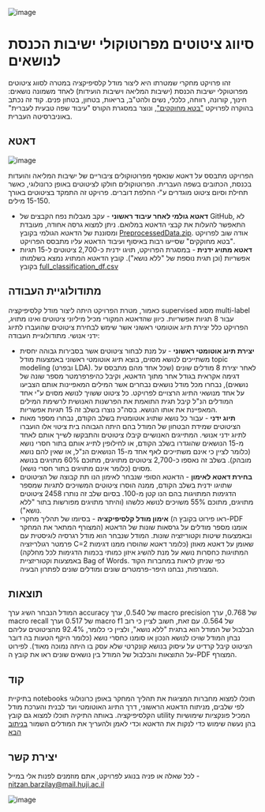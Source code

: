 ![image](https://user-images.githubusercontent.com/36603609/187043101-96fcfe10-54a8-4164-b079-29297f66fcbd.png)
# סיווג ציטוטים מפרוטוקולי ישיבות הכנסת לנושאים

זהו פרויקט מחקרי שמטרתו היא ליצור מודל קלסיפיקציה במטרה לסווג ציטוטים מפרוטוקלי ישיבות הכנסת (ישיבות המליאה וישיבות הועידות) לאחד משמונה נושאים: חינוך, קורונה, רווחה, כלכלי, נשים ולהט"ב, בריאות, בטחון, בטחון פנים. 
קוד זה נכתב בהוקרה לפרויקט ["בטא מחוקקים"](https://betaknesset.com/), ונוצר במסגרת הקורס "עיבוד שפה טבעית לעברית" באוניברסיטה העברית.




## דאטא

![image](https://user-images.githubusercontent.com/36603609/187043179-4586a9d2-9575-4cb8-83e2-673a404b88cd.png)

הפרויקט מתבסס על דאטא שנאסף מפרוטוקולים ציבוריים של ישיבות המליאה והועדות בכנסת, הכתובים בשפה העברית. הפרוטוקולים חולקו לציטוטים באופן כרונולוגי, כאשר תחילת וסיום ציטוט מוגדרים ע"י החלפת דוברים. פרויקט זה התמקד בציטוטים באורך 15-150 מילים. 
* **דאטא גולמי לאחר עיבוד ראשוני** - עקב מגבלות נפח הקבצים של GitHub, לא התאפשר להעלות את קבצי הדאטא במלואם. ניתן למצוא גרסה אחודה, מעובדת ומסוננת של הדאטא הגולמי בקובץ [
PreprocessedData.zip](https://github.com/NitzanBarzilay/KnessetTopicClassification/tree/main/data/1%20-%20Original%20data). אודה שוב לפרויקט "בטא מחוקקים" שסייעו רבות באיסוף ועיבוד הדאטא עליו מתבסס הפרויקט.
* **דאטא מתויג ידנית** - במסגרת הפרויקט, תויגו ידנית כ-2,700 ציטוטים ל-15 תגיות אפשריות (וכן תגית נוספת של "ללא נושא"). קובץ הדאטא המתויג נמצא בשלמותו בקובץ [full_classification_df.csv](https://github.com/NitzanBarzilay/KnessetTopicClassification/tree/main/data/6%20-%20Classification%20data)


## מתודולוגיית העבודה
כאמור, מטרת הפרויקט היתה ליצור מודל קלסיפיקציה supervised מסוג multi-label עבור 8 תגיות אפשריות. 
כיוון שהדאטא המקורי מכיל מיליוני ציטוטים ואינו מתויג, הפרויקט כלל יצירת תיוג אוטומטי ראשוני אשר שימש לבחירת ציטוטים שהועברו לתיוג ידני אנושי. מתודולוגיית העבודה:
* **יצירת תיוג אוטומטי ראשוני** - על מנת לבחור ציטוטים אשר בסבירות גבוהה יחסית משתייכים לנושא מסוים, בוצא תיוג אוטומטי ראשוני באמצעות מודל topic modeling (ובפרט LDA). לאחר יצירת 8 מודלים שונים (שכל אחד מהם מתבסס על דגימה אקראית בגודל אחר מתוך הדאטא, וקיבל כהיפרפרמטר מספר שונה של נושאים), נבחרו מכל מודל נושאים נבחרים אשר המילים המאפיינות אותם הצביעו על אחד מנושאי התיוג הרצויים לפרויקט. כל ציטוט ששויך לנושא מסוים ע"י אחד המודלים הנ"ל קיבל תגית התואמת את הפרשנות האנושית לרשימת המילים המאפיינת את אותו הנושא. בסה"כ נוצרו בשלב זה 15 תגיות אפשריות.
* **תיוג ידני** - עבור כל נושא שתויג אוטומטית בשלב הקודם, נבחרו מספר מאות הציטוטים שמידת הבטחון של המודל בהם היתה הגבוהה בית ציטוי אלו הועברו לתיוג ידני אנושי. המתייגים האנושיים קיבלו ציטוטים והתבקשו לשייך אותם לאחד מ-15 הנושאים שהוגדרו בשלב הקודם, או לחילופין לתייג אותם בתור חסרי נושא (כלומר לציין כי אינם משתייכים לאף אחד מ-15 הנושאים הנ"ל, או שאין להם נושא מובהק). בשלב זה נאספו כ-2,700 ציטוטים מתויגים, מתוכם 60% מתויגים בנושא מסוים (כלומר אינם מתויגים בתור חסרי נושא).
* **בחירת דאטא לאימון** - הדאטא הסופי שנבחר לאימון הנו תת קבוצה של הציטוטים שתויגו ידנית בשלב הקודם, ממנה הוסרו ציטוטים המשויכים לתגיות שמספר הדגימות המתויגות בהם הנו קטן מ-100. בסיום שלב זה נותרו 2458 ציטוטים מתויגים, מתוכם 55% משויכים לנושא כלשהו (והיתר מתויגים מפורשות בתור "ללא נושא").
* **אימון מודל קלסיפיקציה** - בסיומו של תהליך מחקרי (ראו פירוט בקובץ ה-PDF המצורף המתאר את המחקר) אומנו מספר מודלים על גרסאות שונות של הדאטא ובאמצעות שיטות וקטוריזציה שונות. המודל שנבחר הוא מודל רגרסיה לוגיסטית עם פרמטר רגולריזציה C=2 שאומן על דאטא מאוזן (כלומר דאטא שהוסרו ממנו דגימות המתויגות כחסרות נושא על מנת להשיג איזון כמותי בכמות הדגימות לכל מחלקה) באמצעות וקטוריזציית Bag of Words. כפי שניתן לראות במחברות הקוד המצורפות, נבחנו היפר-פרמטרים שונים ומודלים שונים לפתרון הבעיה. 

## תוצאות
המודל הנבחר השיג ערך accuracy של 0.540, ערך macro precision של 0.768, ערך macro recall של 0.517 וערך macro f1 של 0.564.  עם זאת, חשוב לציין כי רוב הבלבול של המודל הוא בתגית "ללא נושא", ולציין כי כלומר, 92.4% מהציטוטים עליהם נבחן המודל שויכו לנושא הנכון או סומנו כחסרי נושא (כלומר היקף הטעות בה דובר הציטוט קיבל קרדיט על עיסוק בנושא קונקרטי שלא עסק בו היתה נמוכה מאוד). לפירוט על התוצאות והבלבול של המודל בין נושאים שונים ראו את קובץ ה-PDF המצורף.  

## קוד
בתיקיית notebooks תוכלו למצוא מחברות המציגות את תהליך המחקר באופן כרונולוגי לפי שלבים, מניתוח הדאטא הראשוני, דרך התיוג האוטומטי ועד לבנית והערכת מודל הקלסיפיקציה.
באותה התיקיה תוכלו למצוא גם קובץ utility המכיל פונקציות שימושיות בהן נעשה שימוש כדי לנקות את הדאטא וכדי לאמן ולהעריך את המודלים השמור [בניתוב הבא](https://github.com/NitzanBarzilay/KnessetTopicClassification/blob/main/notebooks/utility_functions.py)

## יצירת קשר
לכל שאלה או פניה בנוגע לפרויקט, אתם מוזמנים לפנות אלי במייל - nitzan.barzilay@mail.huji.ac.il

![image](https://user-images.githubusercontent.com/36603609/187043257-4ec38889-28da-4eff-abba-4464499d5d87.png)

